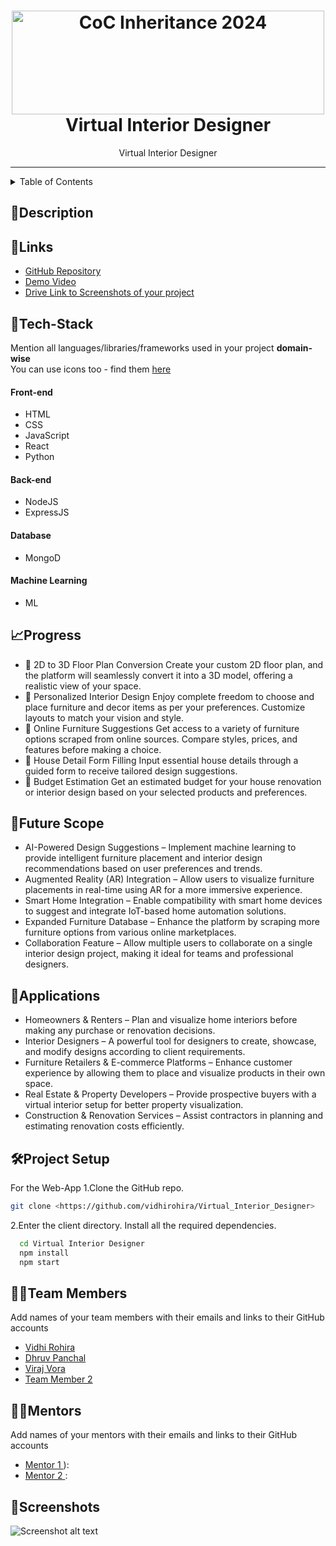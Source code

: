 <h1 align="center">
  <a href="https://github.com/CommunityOfCoders/Inheritance-2024">
    <img src="./Untitled.png" alt="CoC Inheritance 2024" width="500" height="166">
  </a>
  <br>
 Virtual Interior Designer
</h1>

<div align="center">
   Virtual Interior Designer
</div>
<hr>

<details>
<summary>Table of Contents</summary>

- [Description](#description)
- [Links](#links)
- [Tech Stack](#tech-stack)
- [Progress](#progress)
- [Future Scope](#future-scope)
- [Applications](#applications)
- [Project Setup](#project-setup)
- [Usage](#usage)
- [Team Members](#team-members)
- [Mentors](#mentors)
- [Screenshots](#screenshots)

</details>

## 📝Description



## 🔗Links

- [GitHub Repository](https://github.com/vidhirohira/Virtual_Interior_Designer)
- [Demo Video]()
- [Drive Link to Screenshots of your project]()




## 🤖Tech-Stack

Mention all languages/libraries/frameworks used in your project **domain-wise**   
You can use icons too - find them [here](https://github.com/get-icon/geticon) 

#### Front-end
- HTML
- CSS
- JavaScript
- React
- Python

#### Back-end
- NodeJS
- ExpressJS

#### Database
- MongoD

#### Machine Learning
- ML

## 📈Progress
- 🔹 2D to 3D Floor Plan Conversion
  Create your custom 2D floor plan, and the platform will seamlessly convert it into a 3D model, offering a realistic view of your space.
- 🔹 Personalized Interior Design
  Enjoy complete freedom to choose and place furniture and decor items as per your preferences.
  Customize layouts to match your vision and style.
- 🔹 Online Furniture Suggestions
  Get access to a variety of furniture options scraped from online sources.
  Compare styles, prices, and features before making a choice.
- 🔹 House Detail Form Filling
  Input essential house details through a guided form to receive tailored design suggestions.
- 🔹 Budget Estimation
   Get an estimated budget for your house renovation or interior design based on your selected products and preferences.



## 🔮Future Scope
- AI-Powered Design Suggestions – Implement machine learning to provide intelligent furniture placement and interior design recommendations based on user preferences and trends.
- Augmented Reality (AR) Integration – Allow users to visualize furniture placements in real-time using AR for a more immersive experience.
- Smart Home Integration – Enable compatibility with smart home devices to suggest and integrate IoT-based home automation solutions.
- Expanded Furniture Database – Enhance the platform by scraping more furniture options from various online marketplaces.
- Collaboration Feature – Allow multiple users to collaborate on a single interior design project, making it ideal for teams and professional designers.

## 💸Applications
- Homeowners & Renters – Plan and visualize home interiors before making any purchase or renovation decisions.
- Interior Designers – A powerful tool for designers to create, showcase, and modify designs according to client requirements.
- Furniture Retailers & E-commerce Platforms – Enhance customer experience by allowing them to place and visualize products in their own space.
- Real Estate & Property Developers – Provide prospective buyers with a virtual interior setup for better property visualization.
- Construction & Renovation Services – Assist contractors in planning and estimating renovation costs efficiently.

## 🛠Project Setup

For the Web-App 1.Clone the GitHub repo.
```bash
git clone <https://github.com/vidhirohira/Virtual_Interior_Designer>
```
2.Enter the client directory. Install all the required dependencies.
```bash
  cd Virtual Interior Designer
  npm install
  npm start
```


## 👨‍💻Team Members

Add names of your team members with their emails and links to their GitHub accounts

- [Vidhi Rohira ](https://github.com/vidhirohira)
- [Dhruv Panchal ](https://github.com/Dhruvp18)
- [Viraj Vora ](https://github.com/viraj200524)
- [Team Member 2 ](https://github.com/chaitra-samant)

## 👨‍🏫Mentors

Add names of your mentors with their emails and links to their GitHub accounts

- [Mentor 1 ]()):
- [Mentor 2 ]():

## 📱Screenshots


![Screenshot alt text]( "screenshot")


